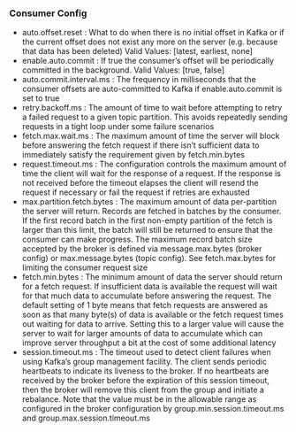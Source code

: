 ### Consumer Config
- auto.offset.reset : What to do when there is no initial offset in Kafka or if the current offset does not exist any more on the server (e.g. because that data has been deleted)
  Valid Values:	[latest, earliest, none]
- enable.auto.commit : If true the consumer’s offset will be periodically committed in the background.
  Valid Values:	[true, false]
- auto.commit.interval.ms : The frequency in milliseconds that the consumer offsets are auto-committed to Kafka if enable.auto.commit is set to true
- retry.backoff.ms : The amount of time to wait before attempting to retry a failed request to a given topic partition. This avoids repeatedly sending requests in a tight loop under some failure scenarios
- fetch.max.wait.ms : The maximum amount of time the server will block before answering the fetch request if there isn’t sufficient data to immediately satisfy the requirement given by fetch.min.bytes
- request.timeout.ms : The configuration controls the maximum amount of time the client will wait for the response of a request. If the response is not received before the timeout elapses the client will resend the request if necessary or fail the request if retries are exhausted
- max.partition.fetch.bytes : The maximum amount of data per-partition the server will return. Records are fetched in batches by the consumer. If the first record batch in the first non-empty partition of the fetch is larger than this limit, the batch will still be returned to ensure that the consumer can make progress. The maximum record batch size accepted by the broker is defined via message.max.bytes (broker config) or max.message.bytes (topic config). See fetch.max.bytes for limiting the consumer request size
- fetch.min.bytes : The minimum amount of data the server should return for a fetch request. If insufficient data is available the request will wait for that much data to accumulate before answering the request. The default setting of 1 byte means that fetch requests are answered as soon as that many byte(s) of data is available or the fetch request times out waiting for data to arrive. Setting this to a larger value will cause the server to wait for larger amounts of data to accumulate which can improve server throughput a bit at the cost of some additional latency
- session.timeout.ms : The timeout used to detect client failures when using Kafka’s group management facility. The client sends periodic heartbeats to indicate its liveness to the broker. If no heartbeats are received by the broker before the expiration of this session timeout, then the broker will remove this client from the group and initiate a rebalance. Note that the value must be in the allowable range as configured in the broker configuration by group.min.session.timeout.ms and group.max.session.timeout.ms

